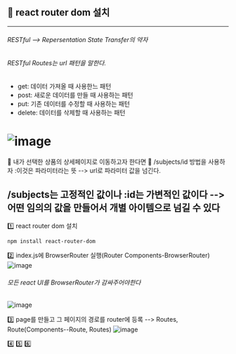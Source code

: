 ## 🎅 react router dom 설치

-------------------------------------------------------------------------------------------------------
###### RESTful --> Repersentation State Transfer의 약자 
###### RESTful Routes는 url 패턴을 말한다.
 * get: 데이터 가져올 때 사용한느 패턴
 * post: 새로운 데이터를 만들 때 사용하는 패턴
 * put: 기존 데이터를 수정할 때 사용하는 패턴
 * delete: 데이터를 삭제할 때 사용하는 패턴
# ![image](https://github.com/gogoringhye/read/assets/145514996/9234421b-ac59-45d8-b031-42dbd004b35e)

💨 내가 선택한 상품의 상세페이지로 이동하고자 한다면
🤶 /subjects/id 방법을 사용하자
:이것은 파라미터라는 뜻 --> url로 파라미터 값을 넘긴다.

/subjects는 고정적인 값이나 :id는 가변적인 값이다 --> 어떤 임의의 값을 만들어서 개별 아이템으로 넘길 수 있다
-------------------------------------------------------------------------------------------------------



1️⃣ react router dom 설치
```
npm install react-router-dom
```

2️⃣ index.js에 BrowserRouter 실행(Router Components-BrowserRouter)
![image](https://github.com/gogoringhye/read/assets/145514996/be34c631-7bd9-4466-8bff-131b2610cb8a)
###### 모든 react UI를 BrowserRouter가 감싸주어야한다
![image](https://github.com/gogoringhye/read/assets/145514996/19268759-4651-4b3c-8292-ac74a6ab673c)

3️⃣ page를 만들고 그 페이지의 경로를 router에 등록 --> Routes, Route(Components--Route, Routes)
![image](https://github.com/gogoringhye/read/assets/145514996/6a266d43-43eb-4477-80ef-5ec16552f7fb)

4️⃣
5️⃣
6️⃣


